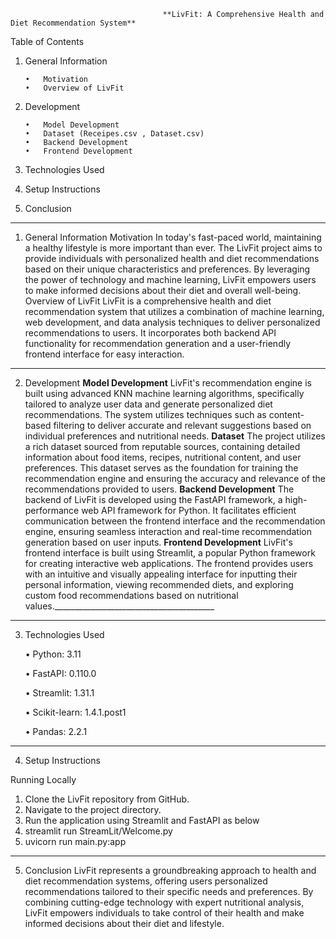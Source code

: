                                       **LivFit: A Comprehensive Health and Diet Recommendation System**
Table of Contents
1.	General Information
   
        •	Motivation
        •	Overview of LivFit
3.	Development
   
        •	Model Development
        •	Dataset (Receipes.csv , Dataset.csv)
        •	Backend Development
        •	Frontend Development
5.  Technologies Used
6.	Setup Instructions
7.	Conclusion
________________________________________________________________________________
1. General Information
Motivation
In today's fast-paced world, maintaining a healthy lifestyle is more important than ever. The LivFit project aims to provide individuals with personalized health and diet recommendations based on their unique characteristics and preferences. By leveraging the power of technology and machine learning, LivFit empowers users to make informed decisions about their diet and overall well-being.
Overview of LivFit
LivFit is a comprehensive health and diet recommendation system that utilizes a combination of machine learning, web development, and data analysis techniques to deliver personalized recommendations to users. It incorporates both backend API functionality for recommendation generation and a user-friendly frontend interface for easy interaction.
________________________________________________________________________________
2. Development
**Model Development**
LivFit's recommendation engine is built using advanced KNN machine learning algorithms, specifically tailored to analyze user data and generate personalized diet recommendations. The system utilizes techniques such as content-based filtering to deliver accurate and relevant suggestions based on individual preferences and nutritional needs.
**Dataset**
The project utilizes a rich dataset sourced from reputable sources, containing detailed information about food items, recipes, nutritional content, and user preferences. This dataset serves as the foundation for training the recommendation engine and ensuring the accuracy and relevance of the recommendations provided to users.
**Backend Development**
The backend of LivFit is developed using the FastAPI framework, a high-performance web API framework for Python. It facilitates efficient communication between the frontend interface and the recommendation engine, ensuring seamless interaction and real-time recommendation generation based on user inputs.
**Frontend Development**
LivFit's frontend interface is built using Streamlit, a popular Python framework for creating interactive web applications. The frontend provides users with an intuitive and visually appealing interface for inputting their personal information, viewing recommended diets, and exploring custom food recommendations based on nutritional values.________________________________________
________________________________________________________________________________
3. Technologies Used
   
    •	Python: 3.11
  
    •	FastAPI: 0.110.0
  
    •	Streamlit: 1.31.1

    •	Scikit-learn: 1.4.1.post1

    •	Pandas: 2.2.1

________________________________________________________________________________
4. Setup Instructions
   
Running Locally
1.	Clone the LivFit repository from GitHub.
2.	Navigate to the project directory.
3.	Run the application using Streamlit and  FastAPI as below
4.	streamlit run StreamLit/Welcome.py
5.	uvicorn run main.py:app
________________________________________
5. Conclusion
LivFit represents a groundbreaking approach to health and diet recommendation systems, offering users personalized recommendations tailored to their specific needs and preferences. By combining cutting-edge technology with expert nutritional analysis, LivFit empowers individuals to take control of their health and make informed decisions about their diet and lifestyle.

